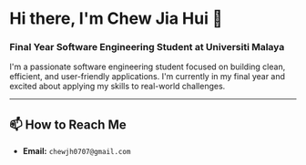 # Hi there, I'm Chew Jia Hui 👋

### Final Year Software Engineering Student at Universiti Malaya

I'm a passionate software engineering student focused on building clean, efficient, and user-friendly applications. I'm currently in my final year and excited about applying my skills to real-world challenges.

---

## 📫 How to Reach Me
* **Email:** `chewjh0707@gmail.com`
